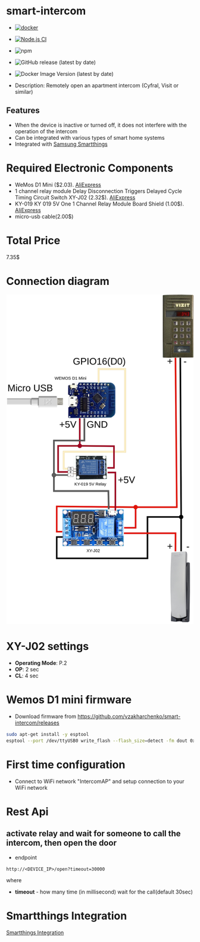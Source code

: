 # smart-intercom

- [![docker](https://github.com/vzakharchenko/smart-intercom/actions/workflows/docker.yml/badge.svg)](https://github.com/vzakharchenko/smart-intercom/actions/workflows/docker.yml)
- [![Node.js CI](https://github.com/vzakharchenko/smart-intercom/actions/workflows/node.yml/badge.svg)](https://github.com/vzakharchenko/smart-intercom/actions/workflows/node.yml)
- ![npm](https://img.shields.io/npm/v/intercom-server?label=intercom-server)
- ![GitHub release (latest by date)](https://img.shields.io/github/v/release/vzakharchenko/smart-intercom?style=for-the-badge)
- ![Docker Image Version (latest by date)](https://img.shields.io/docker/v/vassio/smartthings-intercom?arch=amd64&label=Docker)

- Description: Remotely open an apartment intercom (Cyfral, Visit or similar)

## Features
 - When the device is inactive or turned off, it does not interfere with the operation of the intercom
 - Can be integrated with various types of smart home systems
 - Integrated with [Samsung Smartthings](./smartthings-intercom)

# Required Electronic Components
 - WeMos D1 Mini ($2.03). [AliExpress](https://aliexpress.com/item/32630518881.html?sku_id=12000018628049611&spm=a2g2w.productlist.0.0.33f717d28p4yT3)
 - 1 channel relay module Delay Disconnection Triggers Delayed Cycle Timing Circuit Switch XY-J02 (2.32$). [AliExpress](https://aliexpress.com/item/4000372163113.html?sku_id=10000001523783321&spm=a2g2w.productlist.0.0.232c5991ZEe6Ny)
 - KY-019 KY 019 5V One 1 Channel Relay Module Board Shield (1.00$). [AliExpress](https://aliexpress.com/item/32727785341.html?sku_id=61353464595&spm=a2g2w.productlist.0.0.67815f4bxXi0ot)
 - micro-usb cable(2.00$)
# Total Price
 7.35$

# Connection diagram
![](/docs/intercom.drawio.png)

# XY-J02 settings
- **Operating Mode**: P.2
- **OP**: 2 sec
- **CL**: 4 sec

# Wemos D1 mini firmware

- Download firmware from https://github.com/vzakharchenko/smart-intercom/releases
```bash
sudo apt-get install -y esptool
esptool --port /dev/ttyUSB0 write_flash --flash_size=detect -fm dout 0x0 intercom.ino.d1_mini.bin
```

# First time configuration
- Connect to WiFi network "IntercomAP" and setup connection to your WiFi network

# Rest Api
## activate relay and wait for someone to call the intercom, then open the door
- endpoint
```
http://<DEVICE_IP>/open?timeout=30000
```

where
 - **timeout** - how many time (in millisecond) wait for the call(default 30sec)

# Smartthings Integration
 [Smartthings Integration](./smartthings-intercom)




